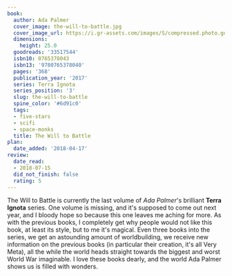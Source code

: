 ```yaml
---
book:
  author: Ada Palmer
  cover_image: the-will-to-battle.jpg
  cover_image_url: https://i.gr-assets.com/images/S/compressed.photo.goodreads.com/books/1484321667l/33517544._SX98_.jpg
  dimensions:
    height: 25.0
  goodreads: '33517544'
  isbn10: 0765378043
  isbn13: '9780765378040'
  pages: '368'
  publication_year: '2017'
  series: Terra Ignota
  series_position: '3'
  slug: the-will-to-battle
  spine_color: '#6d91c0'
  tags:
  - five-stars
  - scifi
  - space-monks
  title: The Will to Battle
plan:
  date_added: '2018-04-17'
review:
  date_read:
  - 2018-07-15
  did_not_finish: false
  rating: 5
---
```


The Will to Battle is currently the last volume of *Ada Palmer*'s brilliant **Terra Ignota** series. One volume is missing, and it's supposed to come out next year, and I bloody hope so because this one leaves me aching for more. As with the previous books, I completely get why people would not like this book, at least its style, but to me it's magical. Even three books into the series, we get an astounding amount of worldbuilding, we receive new information on the previous books (in particular their creation, it's all Very Meta), all the while the world heads straight towards the biggest and worst World War imaginable. I love these books dearly, and the world Ada Palmer shows us is filled with wonders.
